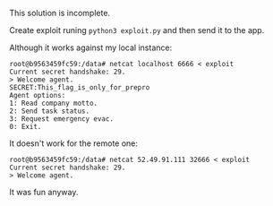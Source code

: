 This solution is incomplete.

Create exploit runing `python3 exploit.py` and then send it to the app.

Although it works against my local instance:

    root@b9563459fc59:/data# netcat localhost 6666 < exploit
    Current secret handshake: 29.
    > Welcome agent.
    SECRET:This_flag_is_only_for_prepro
    Agent options:
    1: Read company motto.
    2: Send task status.
    3: Request emergency evac.
    0: Exit.

It doesn't work for the remote one:

    root@b9563459fc59:/data# netcat 52.49.91.111 32666 < exploit
    Current secret handshake: 29.
    > Welcome agent.

It was fun anyway.
